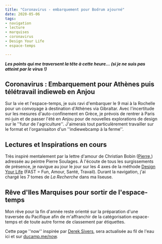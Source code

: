 ```yaml
---
title: "Coronavirus - embarquement pour Bodrum ajourné" 
date: 2020-05-06
tags:
- navigation
- lecture
- marquises
- coronavirus
- Design Your Life
- espace-temps

---
```

**_Les points qui me traversent la tête à cette heure... (si je ne suis pas atteint par le virus !)_**

## Coronavirus : Embarquement pour Athènes puis télétravail indieweb en Anjou 

Sur la vie et l'espace-temps, je suis ravi d'embarquer le 9 mai à la Rochelle pour un convoyage à destination d'Athènes via Gibraltar. Avec l'incertitude sur les mesures d'auto-confinement en Grèce, je prévois de rentrer à Paris mi-juin et de passer l'été en Anjou pour de nouvelles explorations de design sur le ''futur de l'agriculture''. J'aimerais tout particulèrement  travailler sur le format et l'organisaiton d'un ''indiewebcamp à la ferme''.

## Lectures et Inspirations en cours

Très inspiré mentalement par la lettre d'amour de Christian Bobin ([Pierre,](https://www.babelio.com/livres/Bobin-Pierre/1157433)) adressée au peintre Pierre Soulages. À l'écoute de tous les surgissements de présence, je navigue au jour le jour sur les 4 axes de la méthode [Design Your Life](https://ducamp.me/DYL) (FAST = Fun, Amour, Santé, Travail). Durant la navigation, j'ai chargé les 7 tomes de _La Recherche_ dans ma liseuse.

## Rêve d'Iles Marquises pour sortir de l'espace-temps

Mon rêve pour la fin d'année reste orienté sur la préparation d'une traversée du Pacifique afin de m'affranchir de la catégorisation espace-temps et de toute autre forme de classement par étiquettes.

Cette page ''now'' inspirée par [Derek Sivers](https://ducamp.me/maintenant), sera actualisée au fil de l'eau ici et sur [ducamp.me/now](https://ducamp.me/now).
